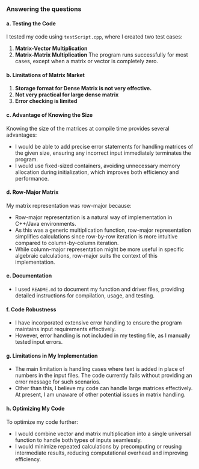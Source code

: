 ### Answering the questions

#### a. Testing the Code
I tested my code using `testScript.cpp`, where I created two test cases:
1. **Matrix-Vector Multiplication**
2. **Matrix-Matrix Multiplication**
The program runs successfully for most cases, except when a matrix or vector is completely zero.


#### b. Limitations of Matrix Market
1. **Storage format for Dense Matrix is not very effective.**
2. **Not very practical for large dense matrix**
3. **Error checking is limited**


#### c. Advantage of Knowing the Size
Knowing the size of the matrices at compile time provides several advantages:
- I would be able to add precise error statements for handling matrices of the given size, ensuring any incorrect input immediately terminates the program.
- I would use fixed-sized containers, avoiding unnecessary memory allocation during initialization, which improves both efficiency and performance.


#### d. Row-Major Matrix
My matrix representation was row-major because:
- Row-major representation is a natural way of implementation in C++/Java environments.
- As this was a generic multiplication function, row-major representation simplifies calculations since row-by-row iteration is more intuitive compared to column-by-column iteration.
- While column-major representation might be more useful in specific algebraic calculations, row-major suits the context of this implementation.


#### e. Documentation
- I used `README.md` to document my function and driver files, providing detailed instructions for compilation, usage, and testing.


#### f. Code Robustness
- I have incorporated extensive error handling to ensure the program maintains input requirements effectively.
- However, error handling is not included in my testing file, as I manually tested input errors.


#### g. Limitations in My Implementation
- The main limitation is handling cases where text is added in place of numbers in the input files. The code currently fails without providing an error message for such scenarios.
- Other than this, I believe my code can handle large matrices effectively. At present, I am unaware of other potential issues in matrix handling.


#### h. Optimizing My Code
To optimize my code further:
- I would combine vector and matrix multiplication into a single universal function to handle both types of inputs seamlessly.
- I would minimize repeated calculations by precomputing or reusing intermediate results, reducing computational overhead and improving efficiency.
